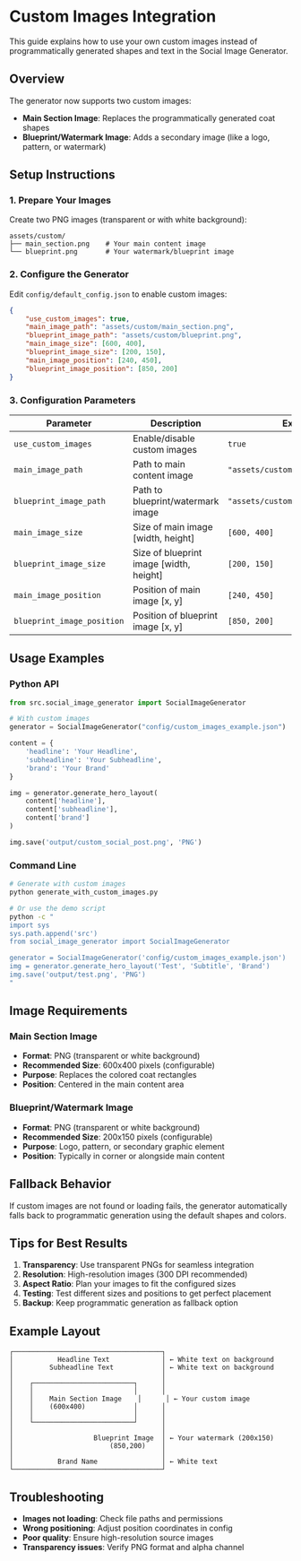 # Custom Images Integration

This guide explains how to use your own custom images instead of programmatically generated shapes and text in the Social Image Generator.

## Overview

The generator now supports two custom images:
- **Main Section Image**: Replaces the programmatically generated coat shapes
- **Blueprint/Watermark Image**: Adds a secondary image (like a logo, pattern, or watermark)

## Setup Instructions

### 1. Prepare Your Images

Create two PNG images (transparent or with white background):

```
assets/custom/
├── main_section.png    # Your main content image
└── blueprint.png       # Your watermark/blueprint image
```

### 2. Configure the Generator

Edit `config/default_config.json` to enable custom images:

```json
{
    "use_custom_images": true,
    "main_image_path": "assets/custom/main_section.png",
    "blueprint_image_path": "assets/custom/blueprint.png",
    "main_image_size": [600, 400],
    "blueprint_image_size": [200, 150],
    "main_image_position": [240, 450],
    "blueprint_image_position": [850, 200]
}
```

### 3. Configuration Parameters

| Parameter | Description | Example |
|-----------|-------------|---------|
| `use_custom_images` | Enable/disable custom images | `true` |
| `main_image_path` | Path to main content image | `"assets/custom/main_section.png"` |
| `blueprint_image_path` | Path to blueprint/watermark image | `"assets/custom/blueprint.png"` |
| `main_image_size` | Size of main image [width, height] | `[600, 400]` |
| `blueprint_image_size` | Size of blueprint image [width, height] | `[200, 150]` |
| `main_image_position` | Position of main image [x, y] | `[240, 450]` |
| `blueprint_image_position` | Position of blueprint image [x, y] | `[850, 200]` |

## Usage Examples

### Python API

```python
from src.social_image_generator import SocialImageGenerator

# With custom images
generator = SocialImageGenerator("config/custom_images_example.json")

content = {
    'headline': 'Your Headline',
    'subheadline': 'Your Subheadline',
    'brand': 'Your Brand'
}

img = generator.generate_hero_layout(
    content['headline'],
    content['subheadline'],
    content['brand']
)

img.save('output/custom_social_post.png', 'PNG')
```

### Command Line

```bash
# Generate with custom images
python generate_with_custom_images.py

# Or use the demo script
python -c "
import sys
sys.path.append('src')
from social_image_generator import SocialImageGenerator

generator = SocialImageGenerator('config/custom_images_example.json')
img = generator.generate_hero_layout('Test', 'Subtitle', 'Brand')
img.save('output/test.png', 'PNG')
"
```

## Image Requirements

### Main Section Image
- **Format**: PNG (transparent or white background)
- **Recommended Size**: 600x400 pixels (configurable)
- **Purpose**: Replaces the colored coat rectangles
- **Position**: Centered in the main content area

### Blueprint/Watermark Image
- **Format**: PNG (transparent or white background)
- **Recommended Size**: 200x150 pixels (configurable)
- **Purpose**: Logo, pattern, or secondary graphic element
- **Position**: Typically in corner or alongside main content

## Fallback Behavior

If custom images are not found or loading fails, the generator automatically falls back to programmatic generation using the default shapes and colors.

## Tips for Best Results

1. **Transparency**: Use transparent PNGs for seamless integration
2. **Resolution**: High-resolution images (300 DPI recommended)
3. **Aspect Ratio**: Plan your images to fit the configured sizes
4. **Testing**: Test different sizes and positions to get perfect placement
5. **Backup**: Keep programmatic generation as fallback option

## Example Layout

```
┌─────────────────────────────────────┐
│           Headline Text             │ ← White text on background
│         Subheadline Text            │ ← White text on background
│                                     │
│    ┌─────────────────────────┐      │
│    │                         │      │
│    │    Main Section Image    │      │ ← Your custom image
│    │    (600x400)            │      │
│    │                         │      │
│    └─────────────────────────┘      │
│                                     │
│                    Blueprint Image  │ ← Your watermark (200x150)
│                        (850,200)    │
│                                     │
│           Brand Name                │ ← White text
└─────────────────────────────────────┘
```

## Troubleshooting

- **Images not loading**: Check file paths and permissions
- **Wrong positioning**: Adjust position coordinates in config
- **Poor quality**: Ensure high-resolution source images
- **Transparency issues**: Verify PNG format and alpha channel
